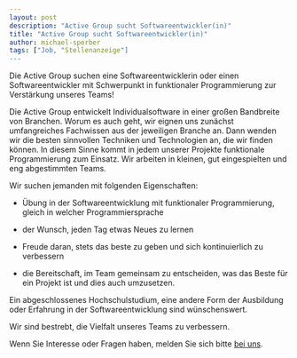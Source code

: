 ```yaml
---
layout: post
description: "Active Group sucht Softwareentwickler(in)"
title: "Active Group sucht Softwareentwickler(in)"
author: michael-sperber
tags: ["Job, "Stellenanzeige"]
---
```


Die Active Group suchen eine Softwareentwicklerin oder einen
Softwareentwickler mit Schwerpunkt in funktionaler Programmierung zur
Verstärkung unseres Teams!

<!-- more start -->

Die Active Group entwickelt Individualsoftware in einer großen
Bandbreite von Branchen.  Worum es auch geht, wir eignen uns zunächst
umfangreiches Fachwissen aus der jeweiligen Branche an.  Dann wenden
wir die besten sinnvollen Techniken und Technologien an, die wir
finden können.  In diesem Sinne kommt in jedem unserer Projekte
funktionale Programmierung zum Einsatz.  Wir arbeiten in kleinen, gut
eingespielten und eng abgestimmten Teams.

Wir suchen jemanden mit folgenden Eigenschaften:

- Übung in der Softwareentwicklung mit funktionaler Programmierung,
  gleich in welcher Programmiersprache

- der Wunsch, jeden Tag etwas Neues zu lernen

- Freude daran, stets das beste zu geben und sich kontinuierlich zu verbessern

- die Bereitschaft, im Team gemeinsam zu entscheiden, was das Beste
  für ein Projekt ist und dies auch umzusetzen.

Ein abgeschlossenes Hochschulstudium, eine andere Form der Ausbildung
oder Erfahrung in der Softwareentwicklung sind wünschenswert.

Wir sind bestrebt, die Vielfalt unseres Teams zu verbessern.

Wenn Sie Interesse oder Fragen haben, melden Sie sich bitte [bei
uns](mailto:info@active-group.de).

<!-- more end -->
